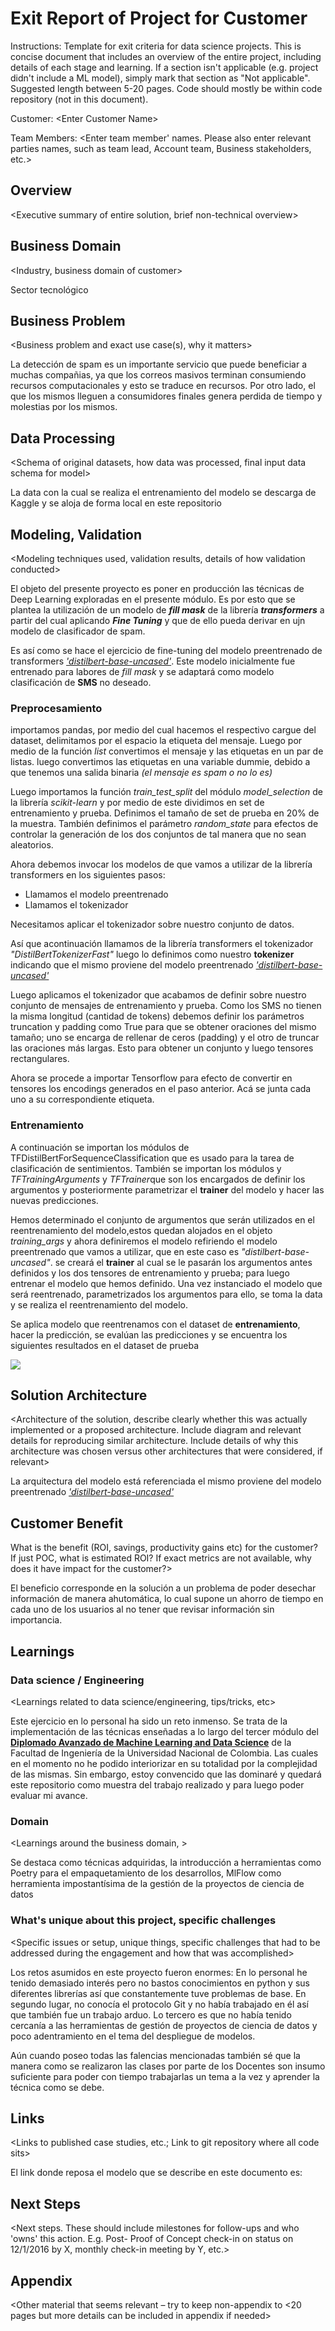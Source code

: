 # Exit Report of Project <X> for Customer <Y>

Instructions: Template for exit criteria for data science projects. This is concise document that includes an overview of the entire project, including details of each stage and learning. If a section isn't applicable (e.g. project didn't include a ML model), simply mark that section as "Not applicable". Suggested length between 5-20 pages. Code should mostly be within code repository (not in this document).

Customer: <Enter Customer Name\>

Team Members: <Enter team member' names. Please also enter relevant parties names, such as team lead, Account team, Business stakeholders, etc.\>

##	Overview

<Executive summary of entire solution, brief non-technical overview\>

##	Business Domain
<Industry, business domain of customer\>

Sector tecnológico

##	Business Problem
<Business problem and exact use case(s), why it matters\>

La detección  de spam es un importante servicio que puede beneficiar a muchas compañias, ya que los correos masivos terminan consumiendo recursos computacionales y esto se traduce en recursos. Por otro lado, el que los mismos lleguen a consumidores finales genera perdida de tiempo y molestias por los mismos. 

##	Data Processing
<Schema of original datasets, how data was processed, final input data schema for model\>

La data con la cual se realiza el entrenamiento del modelo se descarga de Kaggle y se aloja de forma local en este repositorio

##	Modeling, Validation
<Modeling techniques used, validation results, details of how validation conducted\>



El objeto del presente proyecto es poner en producción las técnicas de Deep Learning exploradas en el presente módulo.  Es por esto  que se plantea la utilización de un modelo de _**fill mask**_ de la librería **_transformers_** a partir del cual aplicando **_Fine Tuning_** y que de ello pueda derivar en ujn modelo de clasificador de spam. 


Es así como se hace el ejercicio de fine-tuning del modelo preentrenado de transformers  [_'distilbert-base-uncased'_](https://huggingface.co/distilbert-base-uncased?text=Paris+is+the+%5BMASK%5D+of+France.). Este modelo inicialmente fue entrenado para labores de _fill mask_ y se adaptará  como modelo clasificación  de **SMS** no  deseado. 

### Preprocesamiento
	
importamos pandas, por medio del cual hacemos el respectivo cargue del dataset, delimitamos por el espacio la  etiqueta del mensaje. Luego por medio de la función _list_ convertimos el mensaje y las etiquetas en un par de listas. luego convertimos las etiquetas en una variable dummie, debido a que tenemos una salida binaria  _(el mensaje es spam o no lo es)_
	
Luego importamos la función *train_test_split*  del módulo *model_selection* de la librería *scikit-learn*  y por medio de este dividimos  en set de entrenamiento y prueba. Definimos el tamaño de set de prueba en 20% de la muestra. También definimos el parámetro *random_state* para efectos de controlar la generación  de los dos conjuntos de tal manera que  no sean aleatorios. 

	
Ahora debemos invocar los modelos de que vamos a utilizar de la librería transformers  en los siguientes pasos: 

* Llamamos el modelo preentrenado
* Llamamos el tokenizador 

Necesitamos aplicar el tokenizador sobre nuestro conjunto de datos. 

Así que acontinuación llamamos de la librería transformers el tokenizador _"DistilBertTokenizerFast"_ luego lo definimos como nuestro **tokenizer** indicando que el mismo proviene del modelo preentrenado [_'distilbert-base-uncased'_](https://huggingface.co/distilbert-base-uncased?text=Paris+is+the+%5BMASK%5D+of+France.)
	
	
Luego  aplicamos el tokenizador que acabamos de definir sobre nuestro conjunto  de mensajes de entrenamiento y prueba. Como los SMS no tienen la misma longitud (cantidad de tokens) debemos definir los parámetros truncation y padding como True para que se obtener oraciones del mismo tamaño; uno se encarga de rellenar de ceros (padding) y el otro de truncar las oraciones más largas. Esto para obtener un conjunto y luego tensores rectangulares. 
	
Ahora se procede a importar Tensorflow para efecto de convertir en tensores los encodings generados en el paso anterior. Acá se junta cada uno a su correspondiente etiqueta.
	
### Entrenamiento
	
A continuación se importan los módulos de TFDistilBertForSequenceClassification que es usado para la tarea de clasificación  de sentimientos. También se importan los módulos  y *TFTrainingArguments* y *TFTrainer*que son los encargados de definir los argumentos  y posteriormente parametrizar el **trainer** del modelo y  hacer las nuevas predicciones. 

Hemos determinado el conjunto de argumentos que serán utilizados en el reentrenamiento del modelo,estos quedan alojados en  el  objeto *training_args*   y  ahora definiremos el modelo refiriendo el modelo preentrenado que vamos a utilizar, que en este caso es  _"distilbert-base-uncased"_. se creará el **trainer** al cual se le pasarán los argumentos antes definidos   y los dos tensores de entrenamiento y prueba; para luego  entrenar el modelo que hemos definido. Una vez instanciado el modelo que será reentrenado, parametrizados los argumentos para ello, se toma la data y se realiza el reentrenamiento del modelo.
	
Se aplica modelo que reentrenamos con el dataset de **entrenamiento**, hacer la predicción, se evalúan  las predicciones y se encuentra los siguientes resultados  en el dataset de prueba
	
![](https://github.com/dfbenavidesr/Module-VI-Team-Data-Science-Project/blob/fb70f3fc16b5cb36f518b6e9778556b917faa956/docs/modeling/Accuray.jpg)	


##	Solution Architecture
<Architecture of the solution, describe clearly whether this was actually implemented or a proposed architecture. Include diagram and relevant details for reproducing similar architecture. Include details of why this architecture was chosen versus other architectures that were considered, if relevant\>
	
La arquitectura del modelo está referenciada el mismo proviene del modelo preentrenado [_'distilbert-base-uncased'_](https://huggingface.co/distilbert-base-uncased?text=Paris+is+the+%5BMASK%5D+of+France.)
	

##	Customer Benefit
	
What is the benefit (ROI, savings, productivity gains etc)  for the customer? If just POC, what is estimated ROI? If exact metrics are not available, why does it have impact for the customer?\>
	
El beneficio corresponde en la solución a un problema de poder desechar información de manera ahutomática, lo cual supone un ahorro de tiempo en cada uno de los usuarios al no tener que revisar información sin importancia. 

##	Learnings



### Data science / Engineering
<Learnings related to data science/engineering, tips/tricks, etc\>

Este ejercicio  en lo personal ha sido un reto inmenso. Se trata de la implementación de las técnicas enseñadas a lo largo del tercer módulo del [**Diplomado Avanzado de  Machine Learning and Data Science**](https://ingenieria.bogota.unal.edu.co/uec/?p=10947)  de la Facultad de Ingeniería de la Universidad Nacional de Colombia. Las cuales en el momento no he podido interiorizar en su totalidad por la complejidad de las mismas. Sin embargo, estoy convencido que las dominaré y  quedará este repositorio como  muestra  del trabajo realizado y para luego poder evaluar mi avance. 

### Domain
<Learnings around the business domain, \>
	
Se destaca como técnicas adquiridas, la introducción a herramientas como Poetry para el empaquetamiento de los desarrollos, MlFlow como herramienta impostantísima de la gestión de la proyectos de ciencia de datos 


###	What's unique about this project, specific challenges
<Specific issues or setup, unique things, specific challenges that had to be addressed during the engagement and how that was accomplished\>

Los retos asumidos en este proyecto fueron enormes: En lo personal he tenido demasiado interés pero no bastos conocimientos en python y sus diferentes librerías así que constantemente tuve problemas de base. En segundo lugar, no conocía el protocolo Git y no había trabajado en él así que también fue un trabajo arduo. Lo tercero es que no había  tenido cercanía a las herramientas de gestión de proyectos de ciencia de datos y poco adentramiento en el tema del despliegue de modelos. 
	
Aún cuando poseo todas las falencias mencionadas también sé que la manera como se realizaron  las clases por parte de los Docentes son insumo suficiente para poder con tiempo trabajarlas  un tema a la vez y  aprender la técnica como se debe. 
	
##	Links
<Links to published case studies, etc.; Link to git repository where all code sits\>
	
El link donde reposa el modelo que se describe en este documento es: 
	


##	Next Steps
 
<Next steps. These should include milestones for follow-ups and who 'owns' this action. E.g. Post- Proof of Concept check-in on status on 12/1/2016 by X, monthly check-in meeting by Y, etc.\>

## Appendix
<Other material that seems relevant – try to keep non-appendix to <20 pages but more details can be included in appendix if needed\>
